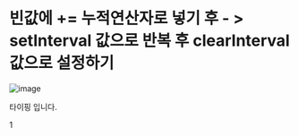 # 빈값에 += 누적연산자로 넣기 후 - > setInterval 값으로 반복 후 clearInterval값으로 설정하기

![image](https://user-images.githubusercontent.com/85022962/133950598-526ed0f1-c99b-44a0-a7ad-e2f0fbc8a16e.png)
<body>
    <p class="ty">타이핑 입니다.</p>
    <p class="empty">1</p>
    <script>


            let ty = $(".ty").text();
            let box = '';
            let i=0;

            let repeat = setInterval(()=>{
                box += ty[i]
                $('.empty').html(box)
                i++;
                if(i+1>ty.length){
                    clearInterval(repeat);
                }
            },150)
    </script>
</body>
